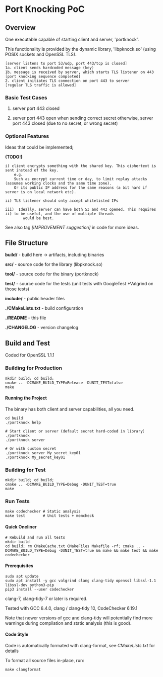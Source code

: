 # Port Knocking PoC

## Overview

One executable capable of starting client and server, 'portknock'.

This functionality is provided by the dynamic library, 'libpknock.so' (using POSIX sockets and OpenSSL TLS).


```
[server listens to port 53/udp, port 443/tcp is closed]
1a. client sends hardcoded message (key)
1b. message is received by server, which starts TLS listener on 443
[port knocking sequence completed]
2. client initiates TLS connection on port 443 to server
[regular TLS traffic is allowed]
```


### Basic Test Cases

1. server port 443 closed

2. server port 443 open when sending correct secret
   otherwise, server port 443 closed (due to no secret, or wrong secret)

### Optional Features

Ideas that could be implemented;

__(TODO!)__

```
i) client encrypts something with the shared key. This ciphertext is sent instead of the key.
    e.g.
    Such as encrypt current time or day, to limit replay attacks (assumes working clocks and the same time zone).
    Or its public IP address for the same reasons (a bit hard if server is on local network etc).

ii) TLS listener should only accept whitelisted IPs

iii)  Ideally, server can have both 53 and 443 opened. This requires ii) to be useful, and the use of multiple threads
        would be best.
```


See also tag _[IMPROVEMENT suggestion]_ in code for more ideas.




## File Structure

__build/__ - build here -> artifacts, including binaries

__src/__   - source code for the library (libpknock.so)

__tool/__  - source code for the binary  (portknock)

__test/__  - source code for the tests (unit tests with GoogleTest +Valgrind on those tests)

__include/__ - public header files

__./CMakeLists.txt__ - build configuration

__./README__ - this file

__./CHANGELOG__ - version changelog


## Build and Test

Coded for OpenSSL 1.1.1

### Building for Production

```
mkdir build; cd build;
cmake .. -DCMAKE_BUILD_TYPE=Release -DUNIT_TEST=false
make
```

#### Running the Project

The binary has both client and server capabilities, all you need.

```
cd build
./portknock help

# Start client or server (default secret hard-coded in library)
./portknock
./portknock server

# Or with custom secret
./portknock server My_secret_key01
./portknock My_secret_key01

```

### Building for Test

```
mkdir build; cd build;
cmake .. -DCMAKE_BUILD_TYPE=Debug -DUNIT_TEST=true
make
```

### Run Tests

```
make codechecker # Static analysis
make test        # Unit tests + memcheck
```

#### Quick Oneliner

```
# Rebuild and run all tests
mkdir build
cd build; rm CMakeCache.txt CMakeFiles Makefile -rf; cmake .. -DCMAKE_BUILD_TYPE=Debug -DUNIT_TEST=true && make && make test && make codechecker
```

#### Prerequisites

```
sudo apt update
sudo apt install -y gcc valgrind clang clang-tidy openssl libssl-1.1 libssl-dev python3-pip
pip3 install --user codechecker
```

clang-7, clang-tidy-7 or later is required.

Tested with GCC 8.4.0, clang / clang-tidy 10, CodeChecker 6.19.1

Note that newer versions of gcc and clang-tidy will potentially find more warnings during compilation and static analysis (this is good).


#### Code Style

Code is automatically formated with clang-format, see _CMakeLists.txt_ for details

To format all source files in-place, run:

```
make clangformat
```
